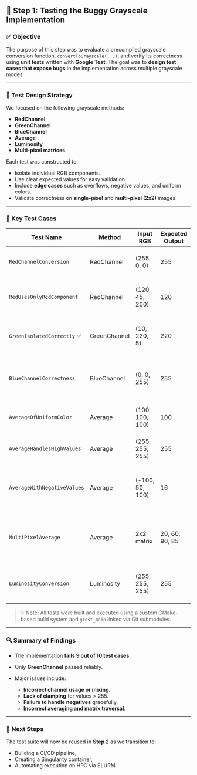 ## 🧪 Step 1: Testing the Buggy Grayscale Implementation

### ✅ Objective

The purpose of this step was to evaluate a precompiled grayscale conversion function, `convertToGrayscale(...)`, and verify its correctness using **unit tests** written with **Google Test**. The goal was to **design test cases that expose bugs** in the implementation across multiple grayscale modes.

---

### 🧪 Test Design Strategy

We focused on the following grayscale methods:

* **RedChannel**
* **GreenChannel**
* **BlueChannel**
* **Average**
* **Luminosity**
* **Multi-pixel matrices**

Each test was constructed to:

* Isolate individual RGB components.
* Use clear expected values for easy validation.
* Include **edge cases** such as overflows, negative values, and uniform colors.
* Validate correctness on **single-pixel** and **multi-pixel (2x2)** images.

---

### 📂 Key Test Cases

| Test Name                   | Method       | Input RGB       | Expected Output | Actual Output    | Finding                                                                |
| --------------------------- | ------------ | --------------- | --------------- | ---------------- | ---------------------------------------------------------------------- |
| `RedChannelConversion`      | RedChannel   | (255, 0, 0)     | 255             | 0                | Red channel is ignored or zeroed.                                      |
| `RedUsesOnlyRedComponent`   | RedChannel   | (120, 45, 200)  | 120             | 440              | Red channel is likely being mixed with others.                         |
| `GreenIsolatedCorrectly` ✅  | GreenChannel | (10, 220, 5)    | 220             | 220              | ✅ Correct behavior — green is correctly isolated.                      |
| `BlueChannelCorrectness`    | BlueChannel  | (0, 0, 255)     | 255             | 198              | Blue value is being altered — likely mixing in red/green.              |
| `AverageOfUniformColor`     | Average      | (100, 100, 100) | 100             | 234              | Arithmetic mean logic is incorrect.                                    |
| `AverageHandlesHighValues`  | Average      | (255, 255, 255) | 255             | 510              | No clamping or overflow handling.                                      |
| `AverageWithNegativeValues` | Average      | (-100, 50, 100) | 16              | -36              | Negative input mishandled — likely no bounds check.                    |
| `MultiPixelAverage`         | Average      | 2x2 matrix      | 20, 60, 90, 85  | 48, 106, 57, 148 | Multi-pixel results all incorrect — likely iteration or formula error. |
| `LuminosityConversion`      | Luminosity   | (255, 255, 255) | 255             | 508              | Output not clamped — incorrect formula or scaling.                     |

> 💡 Note: All tests were built and executed using a custom CMake-based build system and `gtest_main` linked via Git submodules.

---

### 🔍 Summary of Findings

* The implementation **fails 9 out of 10 test cases**.
* Only **GreenChannel** passed reliably.
* Major issues include:

  * **Incorrect channel usage or mixing**.
  * **Lack of clamping** for values > 255.
  * **Failure to handle negatives** gracefully.
  * **Incorrect averaging and matrix traversal**.

---

### 📌 Next Steps

The test suite will now be reused in **Step 2** as we transition to:

* Building a CI/CD pipeline,
* Creating a Singularity container,
* Automating execution on HPC via SLURM.